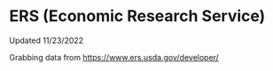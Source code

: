 # ERS (Economic Research Service)
Updated 11/23/2022

Grabbing data from https://www.ers.usda.gov/developer/
